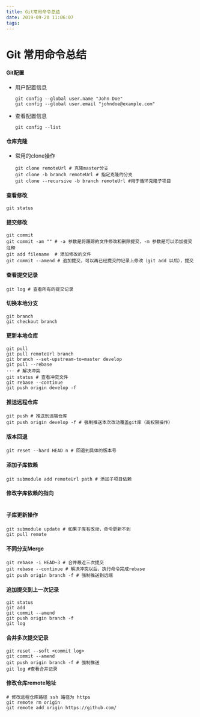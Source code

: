 ```yaml
---
title: Git常用命令总结
date: 2019-09-20 11:06:07
tags:
---
```


# Git 常用命令总结

#### Git配置

- 用户配置信息
  ```shell
  git config --global user.name "John Doe"
  git config --global user.email "johndoe@example.com"
  ```
- 查看配置信息
  ```shell
  git config --list
  ``` 

#### 仓库克隆

- 常用的clone操作
  ```shell
  git clone remoteUrl # 克隆master分支
  git clone -b branch remoteUrl # 指定克隆的分支
  git clone --recursive -b branch remoteUrl #用于循环克隆子项目
  ```

#### 查看修改
```shell
git status
```

#### 提交修改
```shell
git commit
git commit -am "" # -a 参数是将跟踪的文件修改和删除提交，-m 参数是可以添加提交注释
git add filename  # 添加修改的文件
git commit --amend # 追加提交，可以再已经提交的记录上修改（git add 以后），提交
```

#### 查看提交记录
```shell
git log # 查看所有的提交记录
```

#### 切换本地分支
```shell
git branch
git checkout branch
```

#### 更新本地仓库
```shell
git pull
git pull remoteUrl branch
git branch --set-upstream-to=master develop
git pull --rebase
··· # 解决冲突
git status # 查看冲突文件
git rebase --continue
git push origin develop -f
```

#### 推送远程仓库
```shell
git push # 推送到远端仓库
git push origin develop -f # 强制推送本次改动覆盖git库（高权限操作）
```

#### 版本回退
```shell
git reset --hard HEAD n # 回退到具体的版本号
```

#### 添加子库依赖
```shell
git submodule add remoteUrl path # 添加子项目依赖
```

#### 修改字库依赖的指向
```shell

```

#### 子库更新操作
```shell
git submodule update # 如果子库有改动，命令更新不到
git pull remote 
```

#### 不同分支Merge
```shell
git rebase -i HEAD~3 # 合并最近三次提交
git rebase --continue # 解决冲突以后，执行命令完成rebase
git push origin branch -f # 强制推送到远端
```

#### 追加提交到上一次记录
```shell
git status
git add
git commit --amend
git push origin branch -f
git log
```

#### 合并多次提交记录
```shell
git reset --soft <commit log>
git commit --amend
git push origin branch -f # 强制推送
git log #查看合并记录
```

#### 修改仓库remote地址
```shell
# 修改远程仓库路径 ssh 路径为 https
git remote rm origin
git remote add origin https://github.com/
```